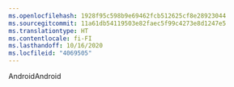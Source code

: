 ```yaml
---
ms.openlocfilehash: 1928f95c598b9e69462fcb512625cf8e28923044
ms.sourcegitcommit: 11a61db54119503e82faec5f99c4273e8d1247e5
ms.translationtype: HT
ms.contentlocale: fi-FI
ms.lasthandoff: 10/16/2020
ms.locfileid: "4069505"
---
```

<span data-ttu-id="7c869-101">Android</span><span class="sxs-lookup"><span data-stu-id="7c869-101">Android</span></span>